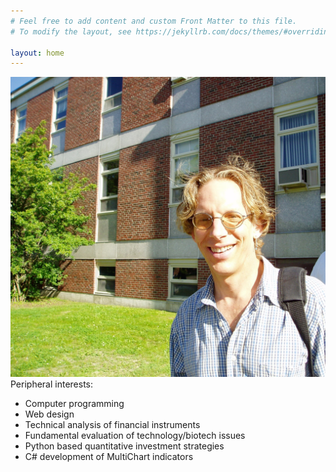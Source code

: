 ```yaml
---
# Feel free to add content and custom Front Matter to this file.
# To modify the layout, see https://jekyllrb.com/docs/themes/#overriding-theme-defaults

layout: home
---
```


<img src="/image/chris.alt.jpg" alt="chris">

<br>
Peripheral interests:
<ul>
  <li>Computer programming</li>
  <li>Web design</li>
  <li>Technical analysis of financial instruments</li>
  <li>Fundamental evaluation of technology/biotech issues</li>
  <li>Python based quantitative investment strategies</li>
  <li>C# development of MultiChart indicators</li>
</ul>
